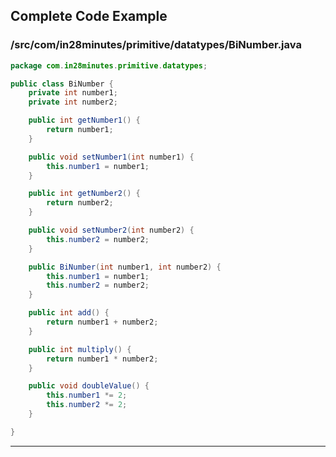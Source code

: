 <!---
Current Directory : /in28Minutes/git/java-a-course-for-beginners/6-PrimitiveDataTypesAndAlternatives
-->

## Complete Code Example


### /src/com/in28minutes/primitive/datatypes/BiNumber.java

```java
package com.in28minutes.primitive.datatypes;

public class BiNumber {
	private int number1;
	private int number2;

	public int getNumber1() {
		return number1;
	}

	public void setNumber1(int number1) {
		this.number1 = number1;
	}

	public int getNumber2() {
		return number2;
	}

	public void setNumber2(int number2) {
		this.number2 = number2;
	}

	public BiNumber(int number1, int number2) {
		this.number1 = number1;
		this.number2 = number2;
	}

	public int add() {
		return number1 + number2;
	}

	public int multiply() {
		return number1 * number2;
	}

	public void doubleValue() {
		this.number1 *= 2;
		this.number2 *= 2;
	}

}
```
---